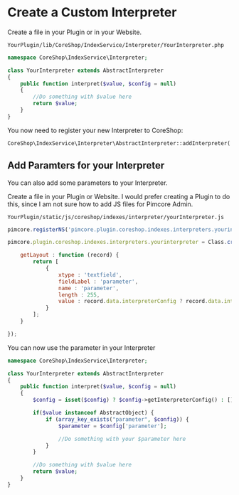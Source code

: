 # Create a Custom Interpreter

Create a file in your Plugin or in your Website.

```
YourPlugin/lib/CoreShop/IndexService/Interpreter/YourInterpreter.php
```

```php
namespace CoreShop\IndexService\Interpreter;

class YourInterpreter extends AbstractInterpreter
{
    public function interpret($value, $config = null)
    {
        //Do something with $value here
        return $value;
    }
}

```

You now need to register your new Interpreter to CoreShop:

```php
CoreShop\IndexService\Interpreter\AbstractInterpreter::addInterpreter('YourInterpreter');
```

## Add Paramters for your Interpreter

You can also add some parameters to your Interpreter.

Create a file in your Plugin or Website. I would prefer creating a Plugin to do this, since I am not sure how to add JS files for Pimcore Admin.

```
YourPlugin/static/js/coreshop/indexes/interpreter/yourInterpreter.js
```

```js
pimcore.registerNS('pimcore.plugin.coreshop.indexes.interpreters.yourinterpreter');

pimcore.plugin.coreshop.indexes.interpreters.yourinterpreter = Class.create(pimcore.plugin.coreshop.indexes.interpreters.abstract, {

    getLayout : function (record) {
        return [
            {
                xtype : 'textfield',
                fieldLabel : 'parameter',
                name : 'parameter',
                length : 255,
                value : record.data.interpreterConfig ? record.data.interpreterConfig.parameter : null
            }
        ];
    }

});

```

You can now use the parameter in your Interpreter


```php
namespace CoreShop\IndexService\Interpreter;

class YourInterpreter extends AbstractInterpreter
{
    public function interpret($value, $config = null)
    {
        $config = isset($config) ? $config->getInterpreterConfig() : [];

        if($value instanceof AbstractObject) {
            if (array_key_exists("parameter", $config)) {
                $parameter = $config['parameter'];

                //Do something with your $parameter here
            }
        }

        //Do something with $value here
        return $value;
    }
}

```